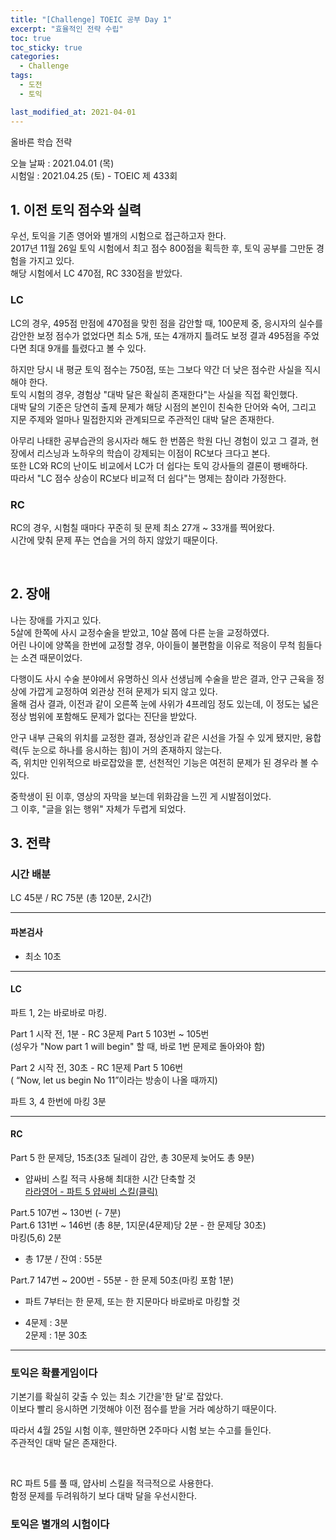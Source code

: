 ```yaml
---
title: "[Challenge] TOEIC 공부 Day 1"
excerpt: "효율적인 전략 수립"
toc: true
toc_sticky: true
categories:
  - Challenge
tags:
  - 도전
  - 토익

last_modified_at: 2021-04-01
---
```


올바른 학습 전략 

오늘 날짜 : 2021.04.01 (목) <br/>
시험일 : 2021.04.25 (토) - TOEIC 제 433회

## 1. 이전 토익 점수와 실력

우선, 토익을 기존 영어와 별개의 시험으로 접근하고자 한다.  
2017년 11월 26일 토익 시험에서 최고 점수 800점을 획득한 후, 토익 공부를 그만둔 경험을 가지고 있다.  
해당 시험에서 LC 470점, RC 330점을 받았다.

### LC
  
LC의 경우, 495점 만점에 470점을 맞힌 점을 감안할 때, 100문제 중, 응시자의 실수를 감안한 보정 점수가 없었다면 최소 5개, 또는 4개까지 틀려도 보정 결과 495점을 주었다면 최대 9개를 틀렸다고 볼 수 있다.  

하지만 당시 내 평균 토익 점수는 750점, 또는 그보다 약간 더 낮은 점수란 사실을 직시해야 한다.  
토익 시험의 경우, 경험상 "대박 달은 확실히 존재한다"는 사실을 직접 확인했다.  
대박 달의 기준은 당연히 출제 문제가 해당 시점의 본인이 친숙한 단어와 숙어, 그리고 지문 주제와 얼마나 밀접한지와 관계되므로 주관적인 대박 달은 존재한다.  

아무리 나태한 공부습관의 응시자라 해도 한 번쯤은 학원 다닌 경험이 있고 그 결과, 현장에서 리스닝과 노하우의 학습이 강제되는 이점이 RC보다 크다고 본다.  
또한 LC와 RC의 난이도 비교에서 LC가 더 쉽다는 토익 강사들의 결론이 팽배하다.  
따라서 "LC 점수 상승이 RC보다 비교적 더 쉽다"는 명제는 참이라 가정한다.


### RC

RC의 경우, 시험칠 때마다 꾸준히 뒷 문제 최소 27개 ~ 33개를 찍어왔다.  
시간에 맞춰 문제 푸는 연습을 거의 하지 않았기 때문이다.  

<br/>

## 2. 장애

나는 장애를 가지고 있다.  
5살에 한쪽에 사시 교정수술을 받았고, 10살 쯤에 다른 눈을 교정하였다.  
어린 나이에 양쪽을 한번에 교정할 경우, 아이들이 불편함을 이유로 적응이 무척 힘들다는 소견 때문이었다.

다행이도 사시 수술 분야에서 유명하신 의사 선생님께 수술을 받은 결과, 안구 근육을 정상에 가깝게 교정하여 외관상 전혀 문제가 되지 않고 있다.  
올해 검사 결과, 이전과 같이 오른쪽 눈에 사위가 4프레임 정도 있는데, 이 정도는 넓은 정상 범위에 포함해도 문제가 없다는 진단을 받았다.  

안구 내부 근육의 위치를 교정한 결과, 정상인과 같은 시선을 가질 수 있게 됐지만, 융합력(두 눈으로 하나를 응시하는 힘)이 거의 존재하지 않는다.  
즉, 위치만 인위적으로 바로잡았을 뿐, 선천적인 기능은 여전히 문제가 된 경우라 볼 수 있다.  

중학생이 된 이후, 영상의 자막을 보는데 위화감을 느낀 게 시발점이었다.  
그 이후, "글을 읽는 행위" 자체가 두렵게 되었다.  

## 3. 전략

### 시간 배분

LC 45분 / RC 75분 (총 120분, 2시간)

--------------------------------------
#### 파본검사

- 최소 10초

--------------------------------------

#### LC

파트 1, 2는 바로바로 마킹.

Part 1 시작 전, 1분 - RC 3문제 Part 5 103번 ~ 105번  
(성우가 "Now part 1 will begin" 할 때, 바로 1번 문제로 돌아와야 함)
 
Part 2 시작 전, 30초 - RC 1문제 Part 5 106번  
( “Now, let us begin No 11”이라는 방송이 나올 때까지)

파트 3, 4 한번에 마킹 3분  

--------------------------------------

#### RC

Part 5 한 문제당, 15초(3초 딜레이 감안, 총 30문제 늦어도 총 9분)  
- 얍싸비 스킬 적극 사용해 최대한 시간 단축할 것  
[라라영어 - 파트 5 얍싸비 스킬(클릭)](https://youtu.be/lLmNMmN86_Q)

Part.5 107번 ~ 130번 (- 7분)  
Part.6 131번 ~ 146번 (총 8분, 1지문(4문제)당 2분 - 한 문제당 30초)  
마킹(5,6) 2분

- 총 17분 / 잔여 : 55분

Part.7 147번 ~ 200번 - 55분 - 한 문제 50초(마킹 포함 1분)

- 파트 7부터는 한 문제, 또는 한 지문마다 바로바로 마킹할 것

- 4문제 : 3분  
2문제 : 1분 30초  

--------------------------------------


### 토익은 확률게임이다

기본기를 확실히 갖출 수 있는 최소 기간을'한 달'로 잡았다.  
이보다 빨리 응시하면 기껏해야 이전 점수를 받을 거라 예상하기 때문이다.

따라서 4월 25일 시험 이후, 웬만하면 2주마다 시험 보는 수고를 들인다.  
주관적인 대박 달은 존재한다.

<br/>

RC 파트 5를 풀 때, 얍사비 스킬을 적극적으로 사용한다.  
함정 문제를 두려워하기 보다 대박 달을 우선시한다.




### 토익은 별개의 시험이다











